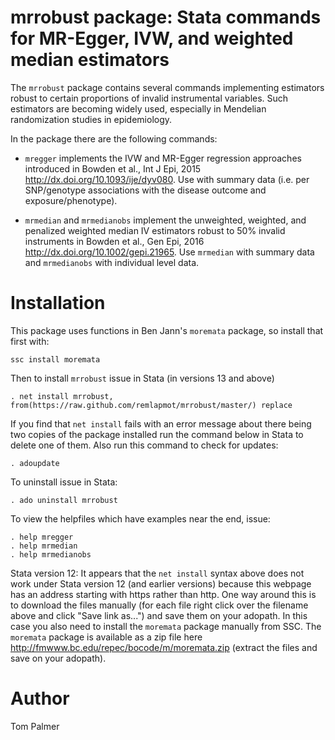 # mrrobust package: Stata commands for MR-Egger, IVW, and weighted median estimators
The `mrrobust` package contains several commands implementing estimators robust to certain proportions of invalid instrumental variables. Such estimators are becoming widely used, especially in Mendelian randomization studies in epidemiology.

In the package there are the following commands:

 - `mregger` implements the IVW and MR-Egger regression approaches introduced in Bowden et al., Int J Epi, 2015 <http://dx.doi.org/10.1093/ije/dyv080>. Use with summary data (i.e. per SNP/genotype associations with the disease outcome and exposure/phenotype).

 - `mrmedian` and `mrmedianobs` implement the unweighted, weighted, and penalized weighted median IV estimators robust to 50% invalid instruments in Bowden et al., Gen Epi, 2016 <http://dx.doi.org/10.1002/gepi.21965>. Use `mrmedian` with summary data and `mrmedianobs` with individual level data.

Installation
============

This package uses functions in Ben Jann's `moremata` package, so install that first with:
```
ssc install moremata
```

Then to install `mrrobust` issue in Stata (in versions 13 and above)
```
. net install mrrobust, from(https://raw.github.com/remlapmot/mrrobust/master/) replace
```

If you find that `net install` fails with an error message about there being two copies of the package installed run the command below in Stata to delete one of them. Also run this command to check for updates:
```
. adoupdate
```

To uninstall issue in Stata:
```
. ado uninstall mrrobust
```

To view the helpfiles which have examples near the end, issue:
```
. help mregger
. help mrmedian
. help mrmedianobs
```

Stata version 12: It appears that the `net install` syntax above does not work under Stata version 12 (and earlier versions) because this webpage has an address starting with https rather than http. One way around this is to download the files manually (for each file right click over the filename above and click "Save link as...") and save them on your adopath. In this case you also need to install the `moremata` package manually from SSC. The `moremata` package is available as a zip file here <http://fmwww.bc.edu/repec/bocode/m/moremata.zip> (extract the files and save on your adopath).

Author
=======
Tom Palmer
